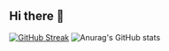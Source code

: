 ## Hi there 👋

[![GitHub Streak](https://streak-stats.demolab.com?user=channingbabb&theme=dark&hide_border=true&border_radius=20)](https://git.io/streak-stats)
![Anurag's GitHub stats](https://github-readme-stats.vercel.app/api?username=channingbabb&show=reviews,discussions_started,discussions_answered,prs_merged,prs_merged_percentage)

